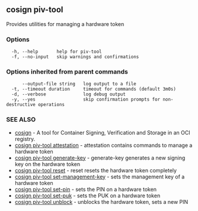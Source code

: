 ## cosign piv-tool

Provides utilities for managing a hardware token

### Options

```
  -h, --help       help for piv-tool
  -f, --no-input   skip warnings and confirmations
```

### Options inherited from parent commands

```
      --output-file string   log output to a file
  -t, --timeout duration     timeout for commands (default 3m0s)
  -d, --verbose              log debug output
  -y, --yes                  skip confirmation prompts for non-destructive operations
```

### SEE ALSO

* [cosign](cosign.md)	 - A tool for Container Signing, Verification and Storage in an OCI registry.
* [cosign piv-tool attestation](cosign_piv-tool_attestation.md)	 - attestation contains commands to manage a hardware token
* [cosign piv-tool generate-key](cosign_piv-tool_generate-key.md)	 - generate-key generates a new signing key on the hardware token
* [cosign piv-tool reset](cosign_piv-tool_reset.md)	 - reset resets the hardware token completely
* [cosign piv-tool set-management-key](cosign_piv-tool_set-management-key.md)	 - sets the management key of a hardware token
* [cosign piv-tool set-pin](cosign_piv-tool_set-pin.md)	 - sets the PIN on a hardware token
* [cosign piv-tool set-puk](cosign_piv-tool_set-puk.md)	 - sets the PUK on a hardware token
* [cosign piv-tool unblock](cosign_piv-tool_unblock.md)	 - unblocks the hardware token, sets a new PIN

